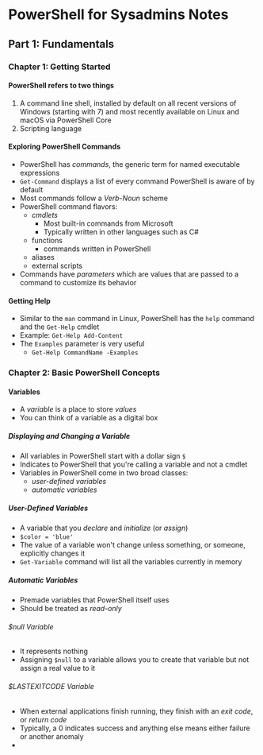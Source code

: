 # PowerShell for Sysadmins Notes

## Part 1: Fundamentals

### Chapter 1: Getting Started

#### PowerShell refers to two things

1. A command line shell, installed by default on all recent versions of Windows (starting with 7) and most recently available on Linux and macOS via PowerShell Core
2. Scripting language

#### Exploring PowerShell Commands

- PowerShell has *commands*, the generic term for named executable expressions
- `Get-Command` displays a list of every command PowerShell is aware of by default
- Most commands follow a *Verb*-*Noun* scheme
- PowerShell command flavors:
  - *cmdlets*
    - Most built-in commands from Microsoft
    - Typically written in other languages such as C#
  - functions
    - commands written in PowerShell
  - aliases
  - external scripts
- Commands have *parameters* which are values that are passed to a command to customize its behavior

#### Getting Help

- Similar to the `man` command in Linux, PowerShell has the `help` command and the `Get-Help` cmdlet
- Example: `Get-Help Add-Content`
- The `Examples` parameter is very useful
  - `Get-Help CommandName -Examples`

### Chapter 2: Basic PowerShell Concepts

#### Variables

- A *variable* is a place to store *values*
- You can think of a variable as a digital box

##### Displaying and Changing a Variable

- All variables in PowerShell start with a dollar sign `$`
- Indicates to PowerShell that you're calling a variable and not a cmdlet
- Variables in PowerShell come in two broad classes:
  - *user-defined variables*
  - *automatic variables*

##### User-Defined Variables

- A variable that you *declare* and *initialize* (or *assign*)
- `$color = 'blue'`
- The value of a variable won't change unless something, or someone, explicitly changes it
- `Get-Variable` command will list all the variables currently in memory

##### Automatic Variables

- Premade variables that PowerShell itself uses
- Should be treated as *read-only*

###### $null Variable

- It represents nothing
- Assigning `$null` to a variable allows you to create that variable but not assign a real value to it

###### $LASTEXITCODE Variable

- When external applications finish running, they finish with an *exit code*, or *return code*
- Typically, a 0 indicates success and anything else means either failure or another anomaly
- 